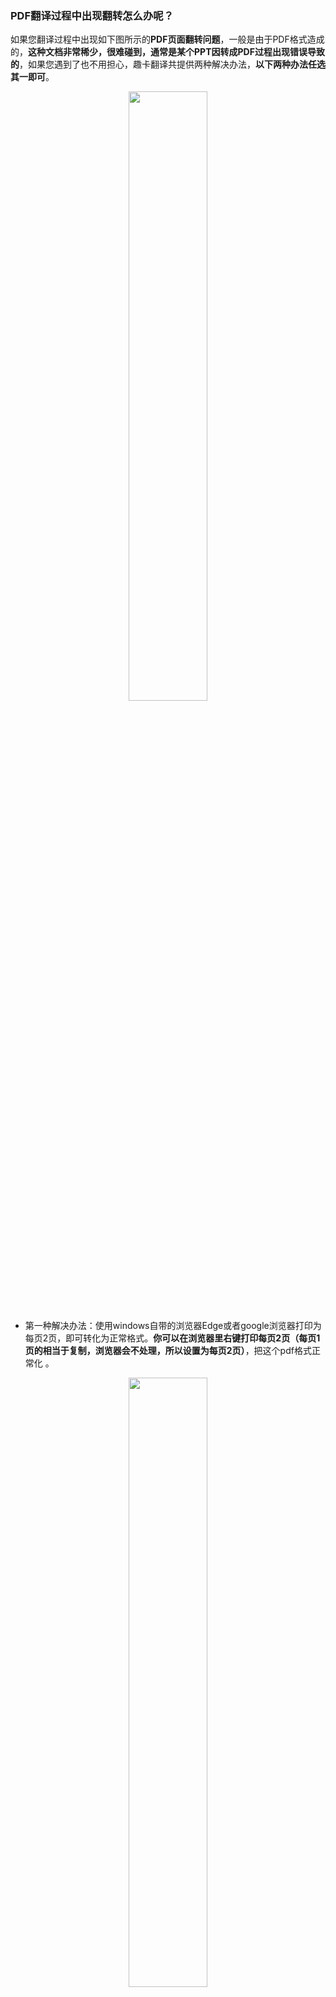 ### PDF翻译过程中出现翻转怎么办呢？

如果您翻译过程中出现如下图所示的**PDF页面翻转问题**，一般是由于PDF格式造成的，**这种文档非常稀少，很难碰到，通常是某个PPT因转成PDF过程出现错误导致的**，如果您遇到了也不用担心，趣卡翻译共提供两种解决办法，**以下两种办法任选其一即可**。

<div align='center'><img  style="width:50%;" src="https://zanzhu.malizheng.com/manual/docs/oss/images/220625jmmeeo0effzqjqcx.png" /></div> 


* 第一种解决办法：使用windows自带的浏览器Edge或者google浏览器打印为每页2页，即可转化为正常格式。**你可以在浏览器里右键打印每页2页（每页1页的相当于复制，浏览器会不处理，所以设置为每页2页）**，把这个pdf格式正常化 。
<div align='center'><img  style="width:50%;" src="https://zanzhu.malizheng.com/manual/docs/oss/images/221328tnxolo3w3dwc0ptw_MLX9Kz_UEv.png" /></div> 

* 第二种解决办法：
使用Adobe Acrobat Pro DC，点击**PDF标准**，将PDF转另存为**PDF/E格式**即可。网上有很多该软件的的正版激活程序以及好多大学也免费提供正版资源。

<div align='center'><img  style="width:50%;" src="https://zanzhu.malizheng.com/manual/docs/oss/images/221531d3g4odze4d8v0u3f_izkTEZRSQA.png" /></div> 

**如果您的PDF文档中的文本是不可复制的PDF，**也可以用**Adobe Acrobat Pro DC**的OCR功能将文本不可复制的PDF转化成文本可复制的PDF，然后使用可复制文本识别算法RAA或RAB进行翻译，就能得到更好的排版。

